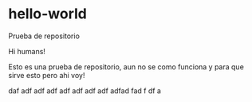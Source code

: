 # hello-world
Prueba de repositorio

Hi humans!

Esto es una prueba de repositorio, aun no se como funciona y para que sirve esto pero ahi voy!

daf
adf
adf
adf
adf
adf
adf
adf
adfad
fad
f
df
a
